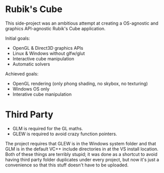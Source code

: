 # Rubik's Cube

This side-project was an ambitious attempt at creating a OS-agnostic and graphics API-agnostic Rubik's Cube application.

Initial goals:
- OpenGL & Direct3D graphics APIs
- Linux & Windows without glfw/glut
- Interactive cube manipulation
- Automatic solvers

Achieved goals:
- OpenGL rendering (only phong shading, no skybox, no texturing)
- Windows OS only
- Interative cube manipulation

# Third Party
- GLM is required for the GL maths. 
- GLEW is required to avoid crazy function pointers.

The project requires that GLEW is in the Windows system folder and that GLM is in the default VC++ include directories in at the VS install location. Both of these things are terribly stupid; it was done as a shortcut to avoid having third party folder duplicates under every project, but now it's just a convenience so that this stuff doesn't have to be uploaded.
